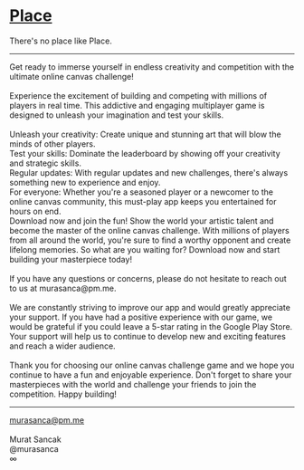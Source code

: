 # <a href="https://play.google.com/store/apps/details?id=com.murasanca.Place" target="_blank">Place</a>
There's no place like Place.
<hr>
Get ready to immerse yourself in endless creativity and competition with the ultimate online canvas challenge!
<br><br>
Experience the excitement of building and competing with millions of players in real time. This addictive and engaging multiplayer game is designed to unleash your imagination and test your skills.
<br><br>
Unleash your creativity: Create unique and stunning art that will blow the minds of other players.
<br>
Test your skills: Dominate the leaderboard by showing off your creativity and strategic skills.
<br>
Regular updates: With regular updates and new challenges, there's always something new to experience and enjoy.
<br>
For everyone: Whether you're a seasoned player or a newcomer to the online canvas community, this must-play app keeps you entertained for hours on end.
<br>
Download now and join the fun! Show the world your artistic talent and become the master of the online canvas challenge. With millions of players from all around the world, you're sure to find a worthy opponent and create lifelong memories. So what are you waiting for? Download now and start building your masterpiece today!
<br><br>
If you have any questions or concerns, please do not hesitate to reach out to us at murasanca@pm.me.
<br><br>
We are constantly striving to improve our app and would greatly appreciate your support. If you have had a positive experience with our game, we would be grateful if you could leave a 5-star rating in the Google Play Store. Your support will help us to continue to develop new and exciting features and reach a wider audience.
<br><br>
Thank you for choosing our online canvas challenge game and we hope you continue to have a fun and enjoyable experience. Don't forget to share your masterpieces with the world and challenge your friends to join the competition. Happy building!
<hr>
<a href="mailto:murasanca@pm.me" target="_blank">murasanca@pm.me</a>
<br><br>
Murat Sancak
<br>
@murasanca
<br>
∞
